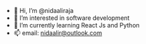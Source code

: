 - 👋 Hi, I’m @nidaaliraja
- 👀 I’m interested in software development
- 🌱 I’m currently learning React Js and Python
- 📫 email: nidaalir@outlook.com


<!---
nidaaliraja/nidaaliraja is a ✨ special ✨ repository because its `README.md` (this file) appears on your GitHub profile.
You can click the Preview link to take a look at your changes.
--->
